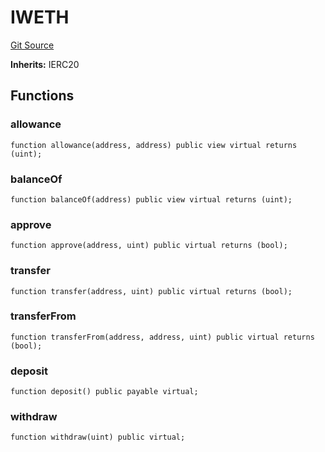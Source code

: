 # IWETH
[Git Source](https://github.com/FloorDAO/floor-v2/blob/c8169a0594ad07a37d169672a50f4155c41be809/src/interfaces/tokens/WETH.sol)

**Inherits:**
IERC20


## Functions
### allowance


```solidity
function allowance(address, address) public view virtual returns (uint);
```

### balanceOf


```solidity
function balanceOf(address) public view virtual returns (uint);
```

### approve


```solidity
function approve(address, uint) public virtual returns (bool);
```

### transfer


```solidity
function transfer(address, uint) public virtual returns (bool);
```

### transferFrom


```solidity
function transferFrom(address, address, uint) public virtual returns (bool);
```

### deposit


```solidity
function deposit() public payable virtual;
```

### withdraw


```solidity
function withdraw(uint) public virtual;
```

